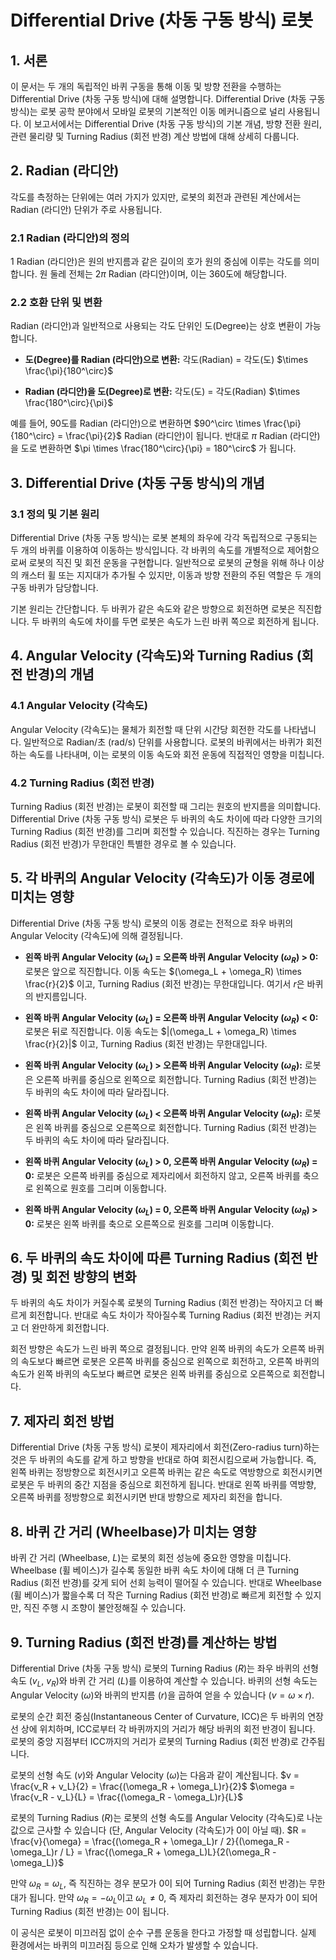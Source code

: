 # Differential Drive (차동 구동 방식) 로봇

## 1. 서론

이 문서는 두 개의 독립적인 바퀴 구동을 통해 이동 및 방향 전환을 수행하는 Differential Drive (차동 구동 방식)에 대해 설명합니다. Differential Drive (차동 구동 방식)는 로봇 공학 분야에서 모바일 로봇의 기본적인 이동 메커니즘으로 널리 사용됩니다. 이 보고서에서는 Differential Drive (차동 구동 방식)의 기본 개념, 방향 전환 원리, 관련 물리량 및 Turning Radius (회전 반경) 계산 방법에 대해 상세히 다룹니다.

## 2. Radian (라디안)

각도를 측정하는 단위에는 여러 가지가 있지만, 로봇의 회전과 관련된 계산에서는 Radian (라디안) 단위가 주로 사용됩니다.

### 2.1 Radian (라디안)의 정의

1 Radian (라디안)은 원의 반지름과 같은 길이의 호가 원의 중심에 이루는 각도를 의미합니다. 원 둘레 전체는 $2\pi$ Radian (라디안)이며, 이는 360도에 해당합니다.

### 2.2 호환 단위 및 변환

Radian (라디안)과 일반적으로 사용되는 각도 단위인 도(Degree)는 상호 변환이 가능합니다.

* **도(Degree)를 Radian (라디안)으로 변환:**
    각도(Radian) = 각도(도) $\times \frac{\pi}{180^\circ}$

* **Radian (라디안)을 도(Degree)로 변환:**
    각도(도) = 각도(Radian) $\times \frac{180^\circ}{\pi}$

예를 들어, 90도를 Radian (라디안)으로 변환하면 $90^\circ \times \frac{\pi}{180^\circ} = \frac{\pi}{2}$ Radian (라디안)이 됩니다. 반대로 $\pi$ Radian (라디안)을 도로 변환하면 $\pi \times \frac{180^\circ}{\pi} = 180^\circ$ 가 됩니다.

## 3. Differential Drive (차동 구동 방식)의 개념

### 3.1 정의 및 기본 원리

Differential Drive (차동 구동 방식)는 로봇 본체의 좌우에 각각 독립적으로 구동되는 두 개의 바퀴를 이용하여 이동하는 방식입니다. 각 바퀴의 속도를 개별적으로 제어함으로써 로봇의 직진 및 회전 운동을 구현합니다. 일반적으로 로봇의 균형을 위해 하나 이상의 캐스터 휠 또는 지지대가 추가될 수 있지만, 이동과 방향 전환의 주된 역할은 두 개의 구동 바퀴가 담당합니다.

기본 원리는 간단합니다. 두 바퀴가 같은 속도와 같은 방향으로 회전하면 로봇은 직진합니다. 두 바퀴의 속도에 차이를 두면 로봇은 속도가 느린 바퀴 쪽으로 회전하게 됩니다.

## 4. Angular Velocity (각속도)와 Turning Radius (회전 반경)의 개념

### 4.1 Angular Velocity (각속도)

Angular Velocity (각속도)는 물체가 회전할 때 단위 시간당 회전한 각도를 나타냅니다. 일반적으로 Radian/초 (rad/s) 단위를 사용합니다. 로봇의 바퀴에서는 바퀴가 회전하는 속도를 나타내며, 이는 로봇의 이동 속도와 회전 운동에 직접적인 영향을 미칩니다.

### 4.2 Turning Radius (회전 반경)

Turning Radius (회전 반경)는 로봇이 회전할 때 그리는 원호의 반지름을 의미합니다. Differential Drive (차동 구동 방식) 로봇은 두 바퀴의 속도 차이에 따라 다양한 크기의 Turning Radius (회전 반경)를 그리며 회전할 수 있습니다. 직진하는 경우는 Turning Radius (회전 반경)가 무한대인 특별한 경우로 볼 수 있습니다.

## 5. 각 바퀴의 Angular Velocity (각속도)가 이동 경로에 미치는 영향

Differential Drive (차동 구동 방식) 로봇의 이동 경로는 전적으로 좌우 바퀴의 Angular Velocity (각속도)에 의해 결정됩니다.

* **왼쪽 바퀴 Angular Velocity ($\omega_L$) = 오른쪽 바퀴 Angular Velocity ($\omega_R$) > 0:** 로봇은 앞으로 직진합니다. 이동 속도는 $(\omega_L + \omega_R) \times \frac{r}{2}$ 이고, Turning Radius (회전 반경)는 무한대입니다. 여기서 $r$은 바퀴의 반지름입니다.

* **왼쪽 바퀴 Angular Velocity ($\omega_L$) = 오른쪽 바퀴 Angular Velocity ($\omega_R$) < 0:** 로봇은 뒤로 직진합니다. 이동 속도는 $|(\omega_L + \omega_R) \times \frac{r}{2}|$ 이고, Turning Radius (회전 반경)는 무한대입니다.

* **왼쪽 바퀴 Angular Velocity ($\omega_L$) > 오른쪽 바퀴 Angular Velocity ($\omega_R$):** 로봇은 오른쪽 바퀴를 중심으로 왼쪽으로 회전합니다. Turning Radius (회전 반경)는 두 바퀴의 속도 차이에 따라 달라집니다.

* **왼쪽 바퀴 Angular Velocity ($\omega_L$) < 오른쪽 바퀴 Angular Velocity ($\omega_R$):** 로봇은 왼쪽 바퀴를 중심으로 오른쪽으로 회전합니다. Turning Radius (회전 반경)는 두 바퀴의 속도 차이에 따라 달라집니다.

* **왼쪽 바퀴 Angular Velocity ($\omega_L$) > 0, 오른쪽 바퀴 Angular Velocity ($\omega_R$) = 0:** 로봇은 오른쪽 바퀴를 중심으로 제자리에서 회전하지 않고, 오른쪽 바퀴를 축으로 왼쪽으로 원호를 그리며 이동합니다.

* **왼쪽 바퀴 Angular Velocity ($\omega_L$) = 0, 오른쪽 바퀴 Angular Velocity ($\omega_R$) > 0:** 로봇은 왼쪽 바퀴를 축으로 오른쪽으로 원호를 그리며 이동합니다.

## 6. 두 바퀴의 속도 차이에 따른 Turning Radius (회전 반경) 및 회전 방향의 변화

두 바퀴의 속도 차이가 커질수록 로봇의 Turning Radius (회전 반경)는 작아지고 더 빠르게 회전합니다. 반대로 속도 차이가 작아질수록 Turning Radius (회전 반경)는 커지고 더 완만하게 회전합니다.

회전 방향은 속도가 느린 바퀴 쪽으로 결정됩니다. 만약 왼쪽 바퀴의 속도가 오른쪽 바퀴의 속도보다 빠르면 로봇은 오른쪽 바퀴를 중심으로 왼쪽으로 회전하고, 오른쪽 바퀴의 속도가 왼쪽 바퀴의 속도보다 빠르면 로봇은 왼쪽 바퀴를 중심으로 오른쪽으로 회전합니다.

## 7. 제자리 회전 방법

Differential Drive (차동 구동 방식) 로봇이 제자리에서 회전(Zero-radius turn)하는 것은 두 바퀴의 속도를 같게 하고 방향을 반대로 하여 회전시킴으로써 가능합니다. 즉, 왼쪽 바퀴는 정방향으로 회전시키고 오른쪽 바퀴는 같은 속도로 역방향으로 회전시키면 로봇은 두 바퀴의 중간 지점을 중심으로 회전하게 됩니다. 반대로 왼쪽 바퀴를 역방향, 오른쪽 바퀴를 정방향으로 회전시키면 반대 방향으로 제자리 회전을 합니다.

## 8. 바퀴 간 거리 (Wheelbase)가 미치는 영향

바퀴 간 거리 (Wheelbase, $L$)는 로봇의 회전 성능에 중요한 영향을 미칩니다. Wheelbase (휠 베이스)가 길수록 동일한 바퀴 속도 차이에 대해 더 큰 Turning Radius (회전 반경)를 갖게 되어 선회 능력이 떨어질 수 있습니다. 반대로 Wheelbase (휠 베이스)가 짧을수록 더 작은 Turning Radius (회전 반경)로 빠르게 회전할 수 있지만, 직진 주행 시 조향이 불안정해질 수 있습니다.

## 9. Turning Radius (회전 반경)를 계산하는 방법

Differential Drive (차동 구동 방식) 로봇의 Turning Radius ($R$)는 좌우 바퀴의 선형 속도 ($v_L$, $v_R$)와 바퀴 간 거리 ($L$)를 이용하여 계산할 수 있습니다. 바퀴의 선형 속도는 Angular Velocity ($\omega$)와 바퀴의 반지름 ($r$)을 곱하여 얻을 수 있습니다 ($v = \omega \times r$).

로봇의 순간 회전 중심(Instantaneous Center of Curvature, ICC)은 두 바퀴의 연장선 상에 위치하며, ICC로부터 각 바퀴까지의 거리가 해당 바퀴의 회전 반경이 됩니다. 로봇의 중앙 지점부터 ICC까지의 거리가 로봇의 Turning Radius (회전 반경)로 간주됩니다.

로봇의 선형 속도 ($v$)와 Angular Velocity ($\omega$)는 다음과 같이 계산됩니다.
$v = \frac{v_R + v_L}{2} = \frac{(\omega_R + \omega_L)r}{2}$
$\omega = \frac{v_R - v_L}{L} = \frac{(\omega_R - \omega_L)r}{L}$

로봇의 Turning Radius ($R$)는 로봇의 선형 속도를 Angular Velocity (각속도)로 나눈 값으로 근사할 수 있습니다 (단, Angular Velocity (각속도)가 0이 아닐 때).
$R = \frac{v}{\omega} = \frac{(\omega_R + \omega_L)r / 2}{(\omega_R - \omega_L)r / L} = \frac{(\omega_R + \omega_L)L}{2(\omega_R - \omega_L)}$

만약 $\omega_R = \omega_L$, 즉 직진하는 경우 분모가 0이 되어 Turning Radius (회전 반경)는 무한대가 됩니다.
만약 $\omega_R = -\omega_L$이고 $\omega_L \neq 0$, 즉 제자리 회전하는 경우 분자가 0이 되어 Turning Radius (회전 반경)는 0이 됩니다.

이 공식은 로봇이 미끄러짐 없이 순수 구름 운동을 한다고 가정할 때 성립합니다. 실제 환경에서는 바퀴의 미끄러짐 등으로 인해 오차가 발생할 수 있습니다.